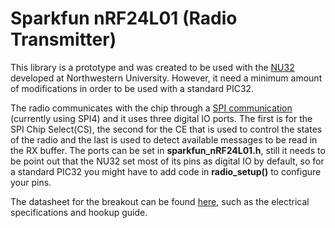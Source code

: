 # Sparkfun nRF24L01 (Radio Transmitter)
This library is a prototype and was created to be used with the [NU32](http://hades.mech.northwestern.edu/index.php/NU32) developed at Northwestern University. However, it need a minimum amount of modifications in order to be used with a standard PIC32.

The radio communicates with the chip through a [SPI communication](https://learn.sparkfun.com/tutorials/serial-peripheral-interface-spi) (currently using SPI4) and it uses three digital IO ports. The first is for the SPI Chip Select(CS), the second for the CE that is used to control the states of the radio and the last is used to detect available messages to be read in the RX buffer. The ports can be set in **sparkfun_nRF24L01.h**, still it needs to be point out that the NU32 set most of its pins as digital IO by default, so for a standard PIC32 you might have to add code in **radio_setup()** to configure your pins.

The datasheet for the breakout can be found [here](https://www.sparkfun.com/products/691), such as the electrical specifications and hookup guide.

